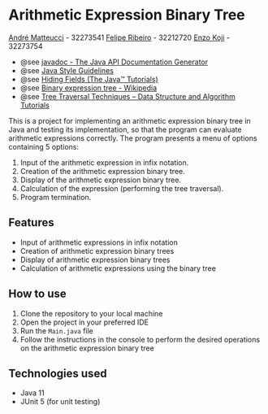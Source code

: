 # Arithmetic Expression Binary Tree

[André Matteucci](https://github.com/hashaski)   - 32273541
[Felipe Ribeiro](https://github.com/exh-Auster)  - 32212720
[Enzo Koji](https://github.com/Koji22)           - 32273754

 * @see <a href="https://docs.oracle.com/javase/7/docs/technotes/tools/windows/javadoc.html#see">javadoc - The Java API Documentation Generator</a>
 * @see <a href="https://www.cs.swarthmore.edu/~newhall/unixhelp/javacodestyle.html">Java Style Guidelines</a>
 * @see <a href="https://docs.oracle.com/javase/tutorial/java/IandI/hidevariables.html">Hiding Fields (The Java™ Tutorials)</a>
 * @see <a href="https://en.wikipedia.org/wiki/Binary_expression_tree">Binary expression tree - Wikipedia</a>
 * @see <a href="https://www.geeksforgeeks.org/tree-traversals-inorder-preorder-and-postorder/">Tree Traversal Techniques – Data Structure and Algorithm Tutorials</a>


This is a project for implementing an arithmetic expression binary tree in Java and testing its implementation, so that the program can evaluate arithmetic expressions correctly. The program presents a menu of options containing 5 options:

1. Input of the arithmetic expression in infix notation.
2. Creation of the arithmetic expression binary tree.
3. Display of the arithmetic expression binary tree.
4. Calculation of the expression (performing the tree traversal).
5. Program termination.

## Features

- Input of arithmetic expressions in infix notation
- Creation of arithmetic expression binary trees
- Display of arithmetic expression binary trees
- Calculation of arithmetic expressions using the binary tree

## How to use

1. Clone the repository to your local machine
2. Open the project in your preferred IDE
3. Run the `Main.java` file
4. Follow the instructions in the console to perform the desired operations on the arithmetic expression binary tree

## Technologies used

- Java 11
- JUnit 5 (for unit testing)
